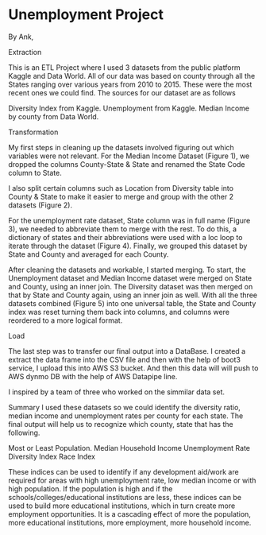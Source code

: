 # Unemployment Project 
By Ank, 

Extraction

This is an ETL Project where I used 3 datasets from the public platform Kaggle and Data World. All of our data was based on county through all the States ranging over various years from 2010 to 2015. These were the most recent ones we could find. The sources for our dataset are as follows
 
Diversity Index from Kaggle.
Unemployment from Kaggle.
Median Income by county from Data World.

Transformation

My first steps in cleaning up the datasets involved figuring out which variables were not relevant. For the Median Income Dataset (Figure 1), we dropped the columns County-State & State and renamed the State Code column to State. 
					
I also split certain columns such as Location from Diversity table into County & State to make it easier to merge and group with the other 2 datasets (Figure 2).

For the unemployment rate dataset, State column was in full name (Figure 3), we needed to abbreviate them to merge with the rest. To do this, a dictionary of states and their abbreviations were used with a loc loop to iterate through the dataset (Figure 4). Finally, we grouped this dataset by State and County and averaged for each County.

After cleaning the datasets and workable, I started merging. To start, the Unemployment dataset and Median Income dataset were merged on State and County, using an inner join. The Diversity dataset was then merged on that by State and County again, using an inner join as well. With all the three datasets combined (Figure 5) into one universal table, the State and County index was reset turning them back into columns, and columns were reordered to a more logical format.


Load

The last step was to transfer our final output into a DataBase. 
I created a extract the data frame into the CSV file and then with the help of boot3 service, I upload this into AWS S3 bucket. And then this data will 
will push to AWS dynmo DB with the help of AWS Datapipe line. 

I inspired by a team of three who worked on the simmilar data set.

Summary
I used these datasets so we could identify the diversity ratio, median income and unemployment rates per county for each state. The final output will help us to recognize which county, state that has the following. 

Most or Least Population. 
Median Household Income
Unemployment Rate
Diversity Index
Race Index 

These indices can be used to identify if any development aid/work are required for areas with high unemployment rate, low median income or with high population. 
If the population is high and if the schools/colleges/educational institutions are less, these indices can be used to build more educational institutions, which in turn create more employment opportunities. It is a cascading effect of more the population, more educational institutions, more employment, more household income.
